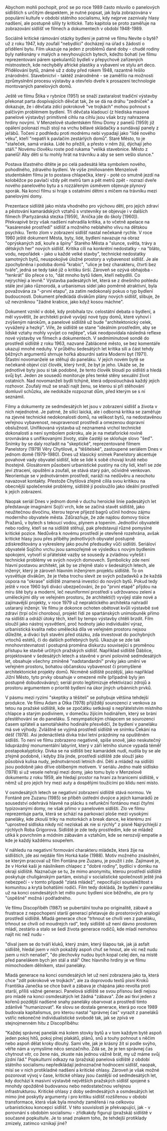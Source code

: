 Abychom mohli pochopit, proč se po roce 1989 často mluvilo o panelových sídlištích s určitým despektem, je nutné popsat, jak byla zobrazována v populární kultuře v období státního socialismu, kdy nejprve zaznívaly hlasy nadšení, ale postupně sílily ty kritické. Tato kapitola se proto zaměřuje na zobrazování sídlišť ve filmech a dokumentech v období 1948-1989.

Sociálně kritické rámování otázky bydlení je patrné ve filmu Nevíte o bytě? už z roku 1947, kdy zoufalí "nebydlící" docházejí na úřad s žádostí o přidělení bytu. Film ukazuje na jeden z problémů dané doby - chudé rodiny byly natěsnány v malých a nevyhovujících bytech, kdežto bohatí (ve filmu reprezentovaní párem spekulantů) bydleli v přepychově zařízených místnostech, kde nechyběly africké plastiky a vybavení ve stylu art deco. Přidělování bytů, známé už z doby před rokem 1948, razantně řešilo znárodnění. Stavebnictví - taktéž znárodněné - se zaměřilo na možnosti zprůmyslnění procesu výstavby a otevřelo dveře k prosazení technologie montovaných panelových domů.

Ještě ve filmu Štika v rybníce (1951) se snaží zastaralost tradiční výstavby překonat parta dospívajících děvčat tak, že se dá na dráhu "zedniček" a dokazuje, že i děvčata zdící pokrokově "ve trojkách" mohou pohnout s palčivým problémem bydlení. Tři děvčata kladoucí (z hlediska masové panelové výstavby) primitivně cihlu na cihlu jsou však brzy nahrazena hrdiny novými. V Menzelově studentském filmu Domy z panelů (1959) již opálení polonazí muži stojí na vrchu bělavé skládačky a sundávají panely z jeřábů. Točeni z podhledu proti modrému nebi vypadají jako "lidé nového věku", kteří "nepatří k pavlačím zestárlých domů". Staré Město, to je "stařeček, samá vráska. Lidé ho přežili, a přesto v něm žijí, dýchají jeho stáří." Novému člověku roste pod rukama "veliká stavebnice. Město z panelů! Aby děti si tu mohly hrát na trávníku a aby se sem vešlo slunce."

Postava šťastného dítěte je po celá padesátá léta symbolem nového, pohodlného, zdravého bydlení. Ve výše zmiňovaném Menzelově studentském filmu je to postava chlapečka, který - poté co smutně jezdí na koloběžce po pavlači vždy pět metrů tam a pět metrů zpět - rozrazí dveře nového panelového bytu a s rozzářeným úsměvem objevuje plynový sporák. Na konci filmu si hraje s ostatními dětmi s míčem na trávníku mezi panelovými domy.

Prezentace sídliště jako místa vhodného pro výchovu dětí, pro jejich zdraví a pěstování kamarádských vztahů s vrstevníky se objevuje i v dalších filmech (Partyzánská stezka [1959], ´Anička jde do školy [1960]). Překvapivě brzy však nadšení nahradila kritika, a to včetně apelace na "kasárenské prostředí" sídlišť a možného neblahého vlivu na dětskou psychiku. Tento zlom v zobrazení sídlišť nastal nečekaně rychle. V roce 1960 ještě dokument Města, byty, lidé, bydlení navazuje na obraz "oprýskaných zdí, kouře a špíny" Starého Města a "slunce, světla, trávy a dětských her" nových sídlišť. Kritika cílí na konkrétní nedostatky - na "bláto, vodu, nepořádek - jako u každé velké stavby", technické nedostatky samotných bytů, neuspokojivé úložné prostory a vybavenost sídlišť. Je ale zpochybněna i podoba domů "krabic", "ulice je bez charakteru, čtvrti bez tváře", jedná se tedy také již o kritiku širší. Zároveň se ozývá obhajoba - "tenkrát" šlo přece o to, "dát mnoho bytů lidem, kteří nebydlili. Co nejrychleji a levně." Výstavba padesátých let, která se z dnešního pohledu stále jeví jako různorodá, a urbanismus sídel jako poměrně atraktivní, byla považována za "-první etapu", za zatím nedokonalý pokus o typ bydlení budoucnosti. Dokument předkládá divákům plány nových sídlišť, slibuje, že už nevzniknou "žádné krabice, jako když kosou máchne".

Dokument vznikl v době, kdy probíhala tzv. celostátní debata o bydlení, a měl vysvětlit, že architekti právě vyvíjejí nové typy domů, které vyhoví i zvýšeným nárokům, a panelové sídliště už bude "architektonický celek, vyvážený a hezký". Víře, že sídliště se stane "ideálním prostředím, aby se lidské vztahy mohly vyvíjet co nejlépe", však neodpovídala následná reflexe nové výstavby ve filmech a dokumentech. V sedmiminutové sondě do prostředí sídliště z roku 1963, nazvané Zablácené město, se bez komentáře ukazují mnohé neduhy. V průběhu šedesátých let kritika sílí a část tehdy běžných argumentů shrnuje hořká absurdní satira Moderní byt (1971). Šťastní novomanželé se stěhují do paneláku. V jejich novém bytě se nečekaně objeví cizí člověk, který tvrdí, že byt je jeho. Ukáže se, že jednotlivé byty jsou si tak podobné, že tento člověk bloudí po sídlišti a hledá svůj byt. Jeden ze sousedů monitoruje přes tenké stěny sexuální život ostatních. Nad novomanželi bydlí tchýně, která odposlouchává každý jejich rozhovor. Zoufalý muž se snaží najít ženu, se kterou si při stěhování domluvil schůzku, ale nedokáže rozpoznat dům, před kterým se s ní seznámil.

Filmy a dokumenty ze sedmdesátých let jsou v zobrazení sídlišť a života v nich nejednotné. Je patrné, že sílící laická, ale i odborná kritika se zaměřuje na zjevné technické nedokonalosti domů, na velikost bytů, na nedostavěnou veřejnou vybavenost, neupravenost prostředí a omezenou dopravní obslužnost. Unifikovaná výstavba už neznamená vrchol technické dokonalosti a není symbolem pokroku, ale je na metaforické rovině srovnávána s unifikovanými životy, stále častěji se skloňuje slovo "šeď". Snímky by se daly rozřadit na "skeptické", reprezentované filmem Panelstory (1979) Věry Chytilové, a "těšitelské", zastoupené seriálem Dnes v jednom domě (1979-1980). Dnes už klasický snímek Panelstory akcentuje povahové vady obyvatel sídlišť, kde se lidé k sobě chovají krutě nebo lhostejně. Glosátorem působení urbanistické pustiny na city lidí, kteří se zde jeví ztracení, opuštění a zoufalí, se stává starý pán, očividně venkovan. Neorientuje se v jednotvárném prostředí, naráží na nedůvěru a neochotu navazovat kontakty. Přestože Chytilová zřejmě cílila svou kritikou na obecnější společenské problémy, sídliště jí posloužilo jako ideální prostředí k jejich zobrazení.

Naopak seriál Dnes v jednom domě v duchu heroické linie padesátých let představuje imaginární Sojčí vrch, kde se začíná stavět sídliště, jako neužitečnou divočinu, kterou teprve příjezd bagrů učinil hodnou zájmu moderního obyvatele města. Zdůrazňuje, že zde najdou domovy tisíce Pražanů, v bytech s tekoucí vodou, plynem a topením. Jednotliví obyvatelé nebo rodiny, kteří se na sídliště stěhují, pak představují různé pomyslné kritické pozice. Nedůvěra k novému prostředí je otevřeně rozehrána, avšak kritické hlasy jsou přes příběhy jednotlivých obyvatel postupně zdiskreditovány a vykresleny jako pouhé předsudky vůči sídlišti. Seriáloví obyvatelé Sojčího vrchu jsou samozřejmě ve výsledku s novým bydlením spokojeni, vytvoří si přátelské vazby se sousedy a zvládnou vyřešit i technické problémy ve svých nových domovech. Symbolicky zde není hlavní postavou architekt, jak by se zřejmě stalo v šedesátých letech, ale inženýr, který je zároveň hlavním inženýrem projektu sídliště. To on vysvětluje divákům, že je třeba trochu slevit ze svých požadavků a že každá úspora na "okrase" sídliště znamená investici do nových bytů. Pokud tedy ještě v roce 1960 byli diváci ubezpečováni, že po "první etapě" přijdou na míru šité byty a moderní, leč neuniformní prostředí s udržovanou zelení a uměleckými díly ve veřejném prostoru, že architekti(!) vyvíjejí stále nové a zajímavější projekty, v roce 1979 už nepraktického architekta nahradil ustaraný inženýr. Ve filmu je dokonce ochoten obětovat kvůli výstavbě své zdraví (trpí oční chorobou), projekt řídí ze spartánských unimobuněk přímo na sídlišti a odráží útoky těch, kteří by tempo výstavby chtěli brzdit. Film sloužil jako nástroj vysvětlení, proč hodnoty jako individuální výraz, urbanistická kvalita nebo umělecká díla ve veřejném prostoru nejsou důležité, a diváci byli stavěni před otázku, zda investovat do pochybných vrtochů estétů, či do dalších potřebných bytů. Ukazuje se zde tak mnohovrstevnatost i postupná proměna diskurzu související s proměnou přístupu ke stavbě určitých pražských sídlišť. Například sídliště Ďáblice, projektované v šedesátých letech a stavěné v první polovině sedmdesátých let, obsahuje všechny zmíněné "nadstandardní" prvky jako umění ve veřejném prostoru, bohatou občanskou vybavenost či promyšlené architektonické projekty domů. Nicméně sídliště pozdější, jako například Jižní Město, tyto prvky obsahuje v omezené míře (případně byly jen postupně dobudovávány); seriál proto legitimizuje efektivizaci zdrojů a prostoru argumentem o prioritě bydlení na úkor jiných urbánních prvků.

V pásmu mezi ryzími "skeptiky a těšiteli" se pohybuje většina tehdejší produkce. Ve filmu Adam a Otka (1978) přijíždějí sourozenci z venkova za tetou na pražské sídliště, kde se zpočátku setkávají s nepřátelstvím místního chlapce a starým podivínem, v domečku žijícím hodinářem, který se brání přestěhování se do paneláku. S nesympatickým chlapcem se sourozenci časem spřátelí a samotářského hodináře přesvědčí, že bydlení v paneláku má své výhody. Zvláštně se vyjímá prostředí sídliště ve snímku Čekání na déšť (1978). Asi jedenáctiletá dívka tráví letní prázdniny na opuštěném sídlišti. To není ve filmu zobrazeno negativně, spíše snově, jako neskutečný liduprázdný monumentální labyrint, který v záři letního slunce vypadá téměř postapokalypticky. Dívka se na sídlišti bez kamarádek nudí, nudila by se ale zřejmě podobně, i kdyby žila jinde, prostředí sídliště zde slouží jako působivá kulisa nudy, jednotvárnosti letních dní. Děti a mládež na sídlišti jsou podobně jako dříve oblíbeným motivem. V seriálu Jedno malé sídlisko (1978) si už vesele nehrají mezi domy, jako tomu bylo v Menzelově dokumentu z roku 1959, ale hledají prostor na hraní za hranicemi sídliště, v němž už pro jejich hry mezi auty a dospělými toužícími po klidu není místo.

V osmdesátých letech se negativní zobrazení sídliště stává normou. Ve Fontáně pre Zuzanu (1985) se příběh ústřední dvojice a jejich kamarádů ze sousedství odehrává hlavně na plácku s nefunkční fontánou mezi čtyřmi typizovanými domy, ne však přímo v panelovém sídlišti. Zlo ve filmu reprezentuje parta, která se schází na parkovací ploše mezi vysokými paneláky, kde zkouší triky na motorkách a break dance, ke kterému zní "uprostred sídliska nikdy nič nezískaš ak nie si rýchly" z písně Najrýchlejší z rýchlych Roba Grigorova. Sídliště je zde tedy prostředím, kde se mládež utíká k povrchním a módním zábavám a vztahům, kde se nerozvíjí empatie a kde je každý každému soupeřem.

V náhledu na negativní formování charakteru mládeže, která žije na sídlištích, jde asi nejdále film Horká kaše (1988). Motiv možného znásilnění, se kterým pracoval už film Fontána pre Zuzanu, je použit i zde. Zajímavé je, že v Horké kaši je násilníkem chlapec z "dobré rodiny", bydlící v domku na okraji sídliště. Naznačuje se tu, že mimo anonymitu, kterou prostředí sídliště poskytuje chuligánským partám, existují v socialistické společnosti ještě jiná nebezpečí - v tomto případě "zlatá mládež", nepociťující sounáležitost s komunitou a krytá bohatšími rodiči. Film tedy dokládá, že bydlení v paneláku už na konci osmdesátých let mělo punc bydlení sice běžného, ale pro ty "úspěšné" možná i podřadného.

Ve filmu Discopříběh (1987) se pubertální touha po originalitě, zábavě a frustrace z nepochopení starší generací přetavuje do prostorových analogií prostředí sídliště. Mladá generace chce "trhnout se chvíli ven z paneláku, trhnout se chvíli od moudrejch rad", tedy sídliště už není dávno prostorem mládí, zestárlo a stalo se šedí života generace rodičů, kde mladí nemohou najít nic než nudu -

"díval jsem se do tváří kluků, který znám, který šlapou tak, jak já asfalt sídliště, hledal jsem v nich pokaždý aspoň chuť se hnout, ale víc než nudu jsem u nich nenašel", "do plechovky nudou bych kopal celej den, na místě před panelákem bych jen stál a stál"
Otec hlavního hrdiny je ve filmu mimochodem dělníkem, staví paneláky.

Mladá generace na konci osmdesátých let už není zobrazena jako ta, která chce "zdít pokrokově ve trojkách", ale za doprovodu textů písní Kroků Františka Janečka se chce bavit a zábava je chápána jako revolta proti starší, příliš vážné generaci. Panelová sídliště se svou přísnou šedí nejsou pro mladé na konci osmdesátých let žádná "zábava". Zde asi tkví jeden z kořenů pozdější nadšené snahy paneláky obarvovat a prostředí tímto zdánlivě "humanizovat". Ke slovu se dostala generace, která po roce 1989 budovala kapitalismus, pro kterou nastal "správnej čas" vyrazit z paneláků vstříc nekonečné individualistické svobodě tak, jak se zpívá ve stejnojmenném hitu z Discopříběhu:

"Každej správnej panelák má kolem stovky bytů a v tom každym bytě aspoň jeden pokoj hitů, pokoj plnej plakátů, plánů, snů a touhy pohnout s něčím nebo aspoň dělat kroky dlouhý. Sami víte, jak je krásný žít si podle svýho, věřte nám a vymyslíme něco senzačního. Zdá se, že je ten správnej čas chytnout vítr, co žene nás, zkuste nás jednou vážně brát, my už máme svůj jízdní řád."
Popkulturní odkazy na (pražská) panelová sídliště z období státního socialismu nepředkládají jednoznačné hodnocení sídlišť, naopak, mísí se v nich protikladné nadšení a kritické ohlasy. Zároveň je však možné pozorovat vývoj v čase, kritické ohlasy jsou častější od sedmdesátých let, kdy dochází k masivní výstavbě největších pražských sídlišť spojené s mnohdy opožděně budovanou nebo nedostatečnou veřejnou infrastrukturou. Kritické ohlasy z doby sedmdesátých a osmdesátých let mimo jiné poskytly argumenty i pro kritiku sídlišť rozšířenou v období transformace, která však byla mnohdy zaměřená i na celkovou urbanistickou koncepci sídlišť. V této souvislosti je překvapující, jak - v porovnání s obdobím socialismu - zřídkakdy figurují (pražská) sídliště v současné popkultuře. Je to snad znakem toho, že tehdejší protiklady zmizely, zatímco vznikají jiné?
